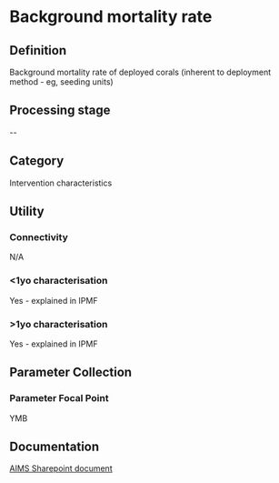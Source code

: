 # Background mortality rate
<!-- 
{: .no_toc .text-delta }
* TOC
{:toc} -->

## Definition

Background mortality rate of deployed corals (inherent to deployment method - eg, seeding units)

## Processing stage

--

## Category

Intervention characteristics

## Utility 
### Connectivity

N/A

### <1yo characterisation

Yes - explained in IPMF 

### >1yo characterisation

Yes - explained in IPMF

## Parameter Collection
### Parameter Focal Point

YMB

## Documentation

[AIMS Sharepoint document](https://aimsgovau.sharepoint.com/:w:/r/sites/RRAPMDS/_layouts/15/Doc.aspx?sourcedoc=%7B29094931-0C78-4E5E-A569-DE704A93116B%7D&file=Parameter_cultured_corals_NEW.docx)